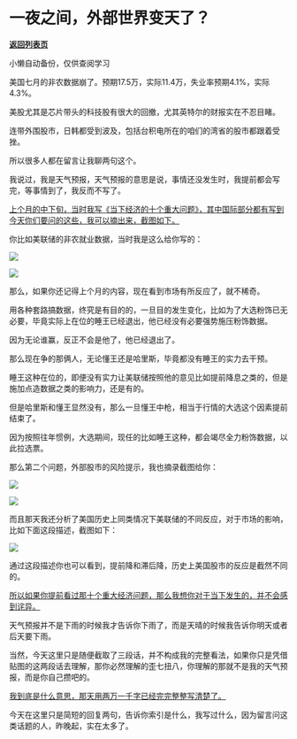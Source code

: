 # 一夜之间，外部世界变天了？

[**返回列表页**](/gzh/记忆承载)

小懒自动备份，仅供查阅学习

美国七月的非农数据崩了。预期17.5万，实际11.4万，失业率预期4.1%，实际4.3%。

美股尤其是芯片带头的科技股有很大的回撤，尤其英特尔的财报实在不忍目睹。  

连带外围股市，日韩都受到波及，包括台积电所在的咱们的湾省的股市都跟着受挫。  

所以很多人都在留言让我聊两句这个。

我说过，我是天气预报，天气预报的意思是说，事情还没发生时，我提前都会写完，等事情到了，我反而不写了。

[上个月的中下旬，当时我写《当下经济的十个重大问题》，其中国际部分都有写到今天你们要问的这些，我可以摘出来，截图如下。](https://mp.weixin.qq.com/s?__biz=MzkwMzQ1MzczOQ==&mid=2247484165&idx=1&sn=449fa954b50163902677820bcb2d487f&chksm=c0974e41f7e0c757f1e6cd0bff7bf0c1f79f5aba8fac9d25342bc0d07aaf872efa7933ecf77c&payreadticket=HCwD7tLDO4OBK3xBqwX6VwEo7qYKlci9IKiVpz1U4djQTsmKclmDLugmt1vzqAyuMy2JX7w&scene=21#wechat_redirect)

你比如美联储的非农就业数据，当时我是这么给你写的：

![](https://mmbiz.qpic.cn/sz_mmbiz_png/VToK8ByghCgE2300g1G2Jsy7ceHW1sDCgQICMlu9TZR9woJlWibM8H9AyMfcglQSj2rRcWQZ7a8KlYg4F9qiaqOA/640?wx_fmt=png&from;=appmsg)

![](https://mmbiz.qpic.cn/sz_mmbiz_png/VToK8ByghCgE2300g1G2Jsy7ceHW1sDCTibhuR7G1tPdUNMbficDLe0mDrzcbjicjLamiaozY9zot3axZZibMiaUgpFA/640?wx_fmt=png&from;=appmsg)

那么，如果你还记得上个月的内容，现在看到市场有所反应了，就不稀奇。

用各种套路搞数据，终究是有目的的，一旦目的发生变化，比如为了大选粉饰已无必要，毕竟实际上在位的睡王已经退出，他已经没有必要强势施压粉饰数据。  

因为无论谁赢，反正不会是他了，他已经退出了。  

那么现在争的那俩人，无论懂王还是哈里斯，毕竟都没有睡王的实力去干预。

睡王这种在位的，即便没有实力让美联储按照他的意见比如提前降息之类的，但是施加点造数据之类的影响力，还是有的。  

但是哈里斯和懂王显然没有，那么一旦懂王中枪，相当于行情的大选这个因素提前结束了。

因为按照往年惯例，大选期间，现任的比如睡王这种，都会竭尽全力粉饰数据，以此拉选票。  

那么第二个问题，外部股市的风险提示，我也摘录截图给你：  

![](https://mmbiz.qpic.cn/sz_mmbiz_png/VToK8ByghCgE2300g1G2Jsy7ceHW1sDCPV1ibIbM19UaVEBlNj4OJicet2dhtZ7CoJvg3cJibat9dWvgkEQ8uEPLQ/640?wx_fmt=png&from;=appmsg)

![](https://mmbiz.qpic.cn/sz_mmbiz_png/VToK8ByghCgE2300g1G2Jsy7ceHW1sDCUnTesIYXewR7U0OTibcmbYxj3y7ZLItk98fCFiabEpn6P4Dl08RQIRfg/640?wx_fmt=png&from;=appmsg)

而且那天我还分析了美国历史上同类情况下美联储的不同反应，对于市场的影响，比如下面这段描述，截图如下：  

![](https://mmbiz.qpic.cn/sz_mmbiz_png/VToK8ByghCgE2300g1G2Jsy7ceHW1sDCcP8BTS8tbYQPkEPFD7lXfKKyvHCmd441WqNfXcuk3he2IMcRr311Dg/640?wx_fmt=png&from;=appmsg)

通过这段描述你也可以看到，提前降和滞后降，历史上美国股市的反应是截然不同的。  

[所以如果你提前看过那十个重大经济问题，那么我想你对于当下发生的，并不会感到诧异。](http://mp.weixin.qq.com/s?__biz=MzkwMzQ1MzczOQ==&mid=2247484165&idx=1&sn=449fa954b50163902677820bcb2d487f&chksm=c0974e41f7e0c757f1e6cd0bff7bf0c1f79f5aba8fac9d25342bc0d07aaf872efa7933ecf77c&scene=21#wechat_redirect)

天气预报并不是下雨的时候我才告诉你下雨了，而是天晴的时候我告诉你明天或者后天要下雨。  

当然，今天这里只是随便截取了三段话，并不构成我的完整看法，如果你只是凭借贴图的这两段话去理解，那你必然理解的歪七扭八，你理解的那就不是我的天气预报，而是你自己攒吧的。

[我到底是什么意思，那天用两万一千字已经完完整整写清楚了。](https://mp.weixin.qq.com/s?__biz=MzkwMzQ1MzczOQ==&mid=2247484165&idx=1&sn=449fa954b50163902677820bcb2d487f&chksm=c0974e41f7e0c757f1e6cd0bff7bf0c1f79f5aba8fac9d25342bc0d07aaf872efa7933ecf77c&payreadticket=HJO4rKPL755JLWltfXw1nmfHT47IOwqIRi1s9L_9BXGg5Lfm9ULYk56zQWxI9xk5_gDS-U8&scene=21#wechat_redirect)

今天在这里只是简短的回复两句，告诉你索引是什么，我写过什么，因为留言问这类话题的人，昨晚起，实在太多了。

